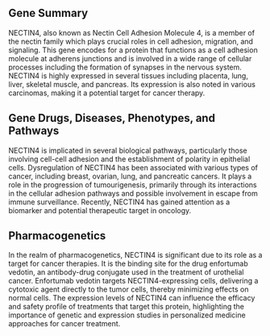 ## Gene Summary
NECTIN4, also known as Nectin Cell Adhesion Molecule 4, is a member of the nectin family which plays crucial roles in cell adhesion, migration, and signaling. This gene encodes for a protein that functions as a cell adhesion molecule at adherens junctions and is involved in a wide range of cellular processes including the formation of synapses in the nervous system. NECTIN4 is highly expressed in several tissues including placenta, lung, liver, skeletal muscle, and pancreas. Its expression is also noted in various carcinomas, making it a potential target for cancer therapy.

## Gene Drugs, Diseases, Phenotypes, and Pathways
NECTIN4 is implicated in several biological pathways, particularly those involving cell-cell adhesion and the establishment of polarity in epithelial cells. Dysregulation of NECTIN4 has been associated with various types of cancer, including breast, ovarian, lung, and pancreatic cancers. It plays a role in the progression of tumourigenesis, primarily through its interactions in the cellular adhesion pathways and possible involvement in escape from immune surveillance. Recently, NECTIN4 has gained attention as a biomarker and potential therapeutic target in oncology.

## Pharmacogenetics
In the realm of pharmacogenetics, NECTIN4 is significant due to its role as a target for cancer therapies. It is the binding site for the drug enfortumab vedotin, an antibody-drug conjugate used in the treatment of urothelial cancer. Enfortumab vedotin targets NECTIN4-expressing cells, delivering a cytotoxic agent directly to the tumor cells, thereby minimizing effects on normal cells. The expression levels of NECTIN4 can influence the efficacy and safety profile of treatments that target this protein, highlighting the importance of genetic and expression studies in personalized medicine approaches for cancer treatment.